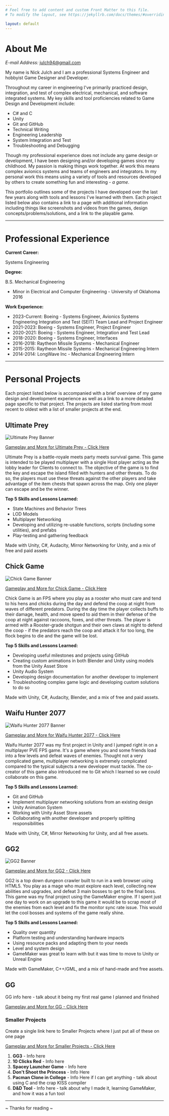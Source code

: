 ```yaml
---
# Feel free to add content and custom Front Matter to this file.
# To modify the layout, see https://jekyllrb.com/docs/themes/#overriding-theme-defaults

layout: default
---
```


# **About Me**

*E-mail Address:* julch94@gmail.com

My name is Nick Julch and I am a professional Systems Engineer and hobbyist Game Designer and Developer.

Throughout my career in engineering I've primarily practiced design, integration, and test of complex electrical, mechanical, and software integrated systems. My key skills and tool proficiencies related to Game Design and Development include:

*	C# and C
*	Unity
*	Git and GitHub
*	Technical Writing
*	Engineering Leadership
*	System Integration and Test
*	Troubleshooting and Debugging

Though my professional experience does not include any game design or development, I have been designing and/or developing games since my childhood. My passion is making things work together. At work this means complex avionics systems and teams of engineers and integrators. In my personal work this means using a variety of tools and resources developed by others to create something fun and interesting - *a game*. 

This portfolio outlines some of the projects I have developed over the last few years along with tools and lessons I've learned with them. Each project listed below also contains a link to a page with additional information including things like screenshots and videos from the games, design concepts/problems/solutions, and a link to the playable game.

---

# **Professional Experience**

**Current Career:** 

Systems Engineering

**Degree:** 

B.S. Mechanical Engineering
*	Minor in Electrical and Computer Engineering - University of Oklahoma 2016

**Work Experience:**

*	2023-Current: Boeing - Systems Engineer, Avionics Systems Engineering Integration and Test (SEIT) Team Lead and Project Engineer
*	2021-2023: Boeing - Systems Engineer, Project Engineer
* 	2020-2021: Boeing - Systems Engineer, Integration and Test Lead
*	2018-2020: Boeing - Systems Engineer, Interfaces
*   2016-2018: Raytheon Missile Systems - Mechanical Engineer
*	2015-2015: Raytheon Missile Systems - Mechanical Engineering Intern
*	2014-2014: LongWave Inc - Mechanical Engineering Intern

---

# **Personal Projects**

Each project listed below is accompanied with a brief overview of my game design and development experience as well as a link to a more detailed page specific to that project. The projects are listed starting from most recent to oldest with a list of smaller projects at the end.

## Ultimate Prey

![Ultimate Prey Banner](/assets/ultimate_prey.png)

[Gameplay and More for Ultimate Prey - Click Here](/ultimate_prey/)

Ultimate Prey is a battle-royale meets party meets survival game. This game is intended to be played multiplayer with a single Host player acting as the lobby leader for Clients to connect to. The objective of the game is to find the key and escape the island filled with hunters and other threats. To do so, the players must use these threats against the other players and take advantage of the item chests that spawn across the map. Only one player can escape and be the winner.

**Top 5 Skills and Lessons Learned:**
*   State Machines and Behavior Trees
*   LOD Models
*   Multiplayer Networking
*   Developing and utilizing re-usable functions, scripts (including some utilities), and prefabs
*   Play-testing and gathering feedback

Made with Unity, C#, Audacity, Mirror Networking for Unity, and a mix of free and paid assets

## Chick Game

![Chick Game Banner](/assets/chick_game.png)

[Gameplay and More for Chick Game - Click Here](/chick_game/)

Chick Game is an FPS where you play as a rooster who must care and tend to his hens and chicks during the day and defend the coop at night from waves of different predators. During the day time the player collects buffs to their damage, health, and move speed to aid them in their defense of the coop at night against raccoons, foxes, and other threats. The player is armed with a Rooster-grade shotgun and their own claws at night to defend the coop - if the predators reach the coop and attack it for too long, the flock begins to die and the game will be lost.

**Top 5 Skills and Lessons Learned:**
*   Developing useful milestones and projects using GitHub
*   Creating custom animations in both Blender and Unity using models from the Unity Asset Store
*   Unity Audio System
*   Developing design documentation for another developer to implement
*   Troubleshooting complex game logic and developing custom solutions to do so

Made with Unity, C#, Audacity, Blender, and a mix of free and paid assets.

## Waifu Hunter 2077

![Waifu Hunter 2077 Banner](/assets/waifu_hunter_2077.png)

[Gameplay and More for Waifu Hunter 2077 - Click Here](/waifu_hunter_2077/)

Waifu Hunter 2077 was my first project in Unity and I jumped right in on a multiplayer PVE FPS game. It's a game where you and some friends load into a few levels and defeat waves of enemies. Thought not a very complicated game, multiplayer networking is extremely complicated compared to the typical subjects a new developer must tackle. The co-creator of this game also introduced me to Git which I learned so we could collaborate on this game. 

**Top 5 Skills and Lessons Learned:**
*   Git and GitHub
*   Implement multiplayer networking solutions from an existing design
*   Unity Animation System
*   Working with Unity Asset Store assets
*	Collaborating with another developer and properly splitting responsibilities

Made with Unity, C#, Mirror Networking for Unity, and all free assets.

## GG2

![GG2 Banner](/assets/gg2.png)

[Gameplay and More for GG2 - Click Here](/gg2/)

GG2 is a top down dungeon crawler built to run in a web browser using HTML5. You play as a mage who must explore each level, collecting new abilities and upgrades, and defeat 3 main bosses to get to the final boss. This game was my final project using the GameMaker engine. If I spent just one day to work on an upgrade to this game it would be to scrap most of the enemies from each level and fix the monitor sync rate issue. This would let the cool bosses and systems of the game really shine. 

**Top 5 Skills and Lessons Learned:**
*   Quality over quantity
*   Platform testing and understanding hardware impacts
*   Using resource packs and adapting them to your needs
*   Level and system design
*	GameMaker was great to learn with but it was time to move to Unity or Unreal Engine

Made with GameMaker, C++/GML, and a mix of hand-made and free assets.

## GG 

GG info here - talk about it being my first real game I planned and finished

[Gameplay and More for GG - Click Here](/gg/)

### Smaller Projects

Create a single link here to Smaller Projects where I just put all of these on one page

[Gameplay and More for Smaller Projects - Click Here](/smaller_projects/)

1.  **GG3** - Info here
2.  **10 Clicks Red** - Info here
3.  **Spacey Launcher Game** - Info here
4.  **Don't Shoot the Princess** - Info Here
5.  **Pacman Clone in College** - Info Here if I can get anything - talk about using C and the crap KISS compiler
6.  **D&D Tool** - Info here - talk about why I made it, learning GameMaker, and how it was a fun tool

---


~ Thanks for reading ~